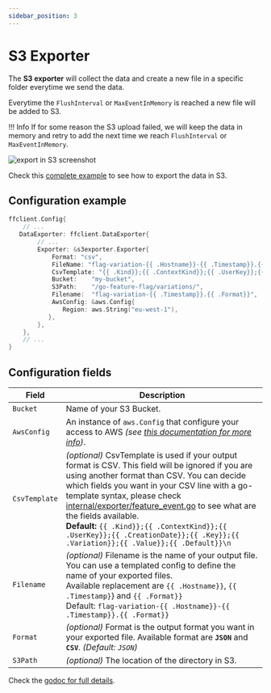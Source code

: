 ```yaml
---
sidebar_position: 3
---
```


# S3 Exporter

The **S3 exporter** will collect the data and create a new file in a specific folder everytime we send the data.

Everytime the `FlushInterval` or `MaxEventInMemory` is reached a new file will be added to S3.

!!! Info
    If for some reason the S3 upload failed, we will keep the data in memory and retry to add the next time we reach `FlushInterval` or `MaxEventInMemory`.

![export in S3 screenshot](../assets/s3-exporter.png)

Check this [complete example](https://github.com/juliandanciu/go-feature-flag/tree/main/examples/data_export_s3) to see how to export the data in S3.

## Configuration example

```go linenums="1"
ffclient.Config{ 
    // ...
   DataExporter: ffclient.DataExporter{
        // ...
        Exporter: &s3exporter.Exporter{
            Format: "csv",
            FileName: "flag-variation-{{ .Hostname}}-{{ .Timestamp}}.{{ .Format}}",
            CsvTemplate: "{{ .Kind}};{{ .ContextKind}};{{ .UserKey}};{{ .CreationDate}};{{ .Key}};{{ .Variation}};{{ .Value}};{{ .Default}}\n",
            Bucket:    "my-bucket",
            S3Path:    "/go-feature-flag/variations/",
            Filename:  "flag-variation-{{ .Timestamp}}.{{ .Format}}",
            AwsConfig: &aws.Config{
               Region: aws.String("eu-west-1"),
           },
        },
    },
    // ...
}
```

## Configuration fields

| Field         | Description                                                                                                                                                                                                                                                                                                                                                                                                                                                                                                                                        |
|---------------|----------------------------------------------------------------------------------------------------------------------------------------------------------------------------------------------------------------------------------------------------------------------------------------------------------------------------------------------------------------------------------------------------------------------------------------------------------------------------------------------------------------------------------------------------|
| `Bucket`      | Name of your S3 Bucket.                                                                                                                                                                                                                                                                                                                                                                                                                                                                                                                            |
| `AwsConfig`   | An instance of `aws.Config` that configure your access to AWS *(see [this documentation for more info](https://docs.aws.amazon.com/sdk-for-go/v1/developer-guide/configuring-sdk.html))*.                                                                                                                                                                                                                                                                                                                                                          |
| `CsvTemplate` | *(optional)* CsvTemplate is used if your output format is CSV. This field will be ignored if you are using another format than CSV. You can decide which fields you want in your CSV line with a go-template syntax, please check [internal/exporter/feature_event.go](https://github.com/juliandanciu/go-feature-flag/blob/main/internal/exporter/feature_event.go) to see what are the fields available.<br/>**Default:** `{{ .Kind}};{{ .ContextKind}};{{ .UserKey}};{{ .CreationDate}};{{ .Key}};{{ .Variation}};{{ .Value}};{{ .Default}}\n` |
| `Filename`    | *(optional)* Filename is the name of your output file. You can use a templated config to define the name of your exported files.<br/>Available replacement are `{{ .Hostname}}`, `{{ .Timestamp}`} and `{{ .Format}}`<br/>Default: `flag-variation-{{ .Hostname}}-{{ .Timestamp}}.{{ .Format}}`                                                                                                                                                                                                                                                      |
| `Format`      | *(optional)* Format is the output format you want in your exported file. Available format are **`JSON`** and **`CSV`**. *(Default: `JSON`)*                                                                                                                                                                                                                                                                                                                                                                                                        |
| `S3Path`      | *(optional)* The location of the directory in S3.                                                                                                                                                                                                                                                                                                                                                                                                                                                                                                  |

Check the [godoc for full details](https://pkg.go.dev/github.com/juliandanciu/go-feature-flag/exporter/s3exporter).
